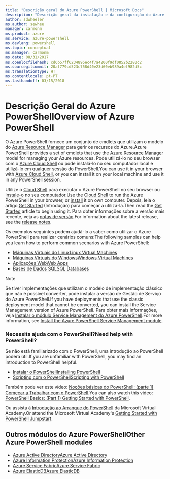 ```yaml
---
title: "Descrição geral do Azure PowerShell | Microsoft Docs"
description: "Descrição geral da instalação e da configuração do Azure PowerShell."
author: sdwheeler
ms.author: sewhee
manager: carmonm
ms.product: azure
ms.service: azure-powershell
ms.devlang: powershell
ms.topic: conceptual
ms.manager: carmonm
ms.date: 08/31/2017
ms.openlocfilehash: cd6b57ff6234895ec4f7a4200f9df0852b2280c2
ms.sourcegitcommit: 20af779cd523c758d40e23d60eb989a4ef982d5c
ms.translationtype: HT
ms.contentlocale: pt-PT
ms.lasthandoff: 03/15/2018
---
```

# <a name="overview-of-azure-powershell"></a><span data-ttu-id="1ab03-103">Descrição Geral do Azure PowerShell</span><span class="sxs-lookup"><span data-stu-id="1ab03-103">Overview of Azure PowerShell</span></span>

<span data-ttu-id="1ab03-104">O Azure PowerShell fornece um conjunto de cmdlets que utilizam o modelo do [Azure Resource Manager](/azure/azure-resource-manager/resource-group-overview) para gerir os recursos do Azure.</span><span class="sxs-lookup"><span data-stu-id="1ab03-104">Azure PowerShell provides a set of cmdlets that use the [Azure Resource Manager](/azure/azure-resource-manager/resource-group-overview) model for managing your Azure resources.</span></span> <span data-ttu-id="1ab03-105">Pode utilizá-lo no seu browser com o [Azure Cloud Shell](/azure/cloud-shell/overview) ou pode instalá-lo no seu computador local e utilizá-lo em qualquer sessão do PowerShell.</span><span class="sxs-lookup"><span data-stu-id="1ab03-105">You can use it in your browser with [Azure Cloud Shell](/azure/cloud-shell/overview), or you can install it on your local machine and use it in any PowerShell session.</span></span>

<span data-ttu-id="1ab03-106">Utilize o [Cloud Shell](/azure/cloud-shell/overview) para executar o Azure PowerShell no seu browser ou [instale-o](install-azurerm-ps.md) no seu computador.</span><span class="sxs-lookup"><span data-stu-id="1ab03-106">Use the [Cloud Shell](/azure/cloud-shell/overview) to run the Azure PowerShell in your browser, or [install](install-azurerm-ps.md) it on own computer.</span></span> <span data-ttu-id="1ab03-107">Depois, leia o artigo [Get Started](get-started-azureps.md) (Introdução) para começar a utilizá-la.</span><span class="sxs-lookup"><span data-stu-id="1ab03-107">Then read the [Get Started](get-started-azureps.md) article to begin using it.</span></span> <span data-ttu-id="1ab03-108">Para obter informações sobre a versão mais recente, veja as [notas de versão](release-notes-azureps.md).</span><span class="sxs-lookup"><span data-stu-id="1ab03-108">For information about the latest release, see the [release notes](release-notes-azureps.md).</span></span>

<span data-ttu-id="1ab03-109">Os exemplos seguintes podem ajudá-lo a saber como utilizar o Azure PowerShell para realizar cenários comuns:</span><span class="sxs-lookup"><span data-stu-id="1ab03-109">The following samples can help you learn how to perform common scenarios with Azure PowerShell:</span></span>

* [<span data-ttu-id="1ab03-110">Máquinas Virtuais do Linux</span><span class="sxs-lookup"><span data-stu-id="1ab03-110">Linux Virtual Machines</span></span>](/azure/virtual-machines/virtual-machines-linux-powershell-samples?toc=/powershell/azure/toc.json)
* [<span data-ttu-id="1ab03-111">Máquinas Virtuais do Windows</span><span class="sxs-lookup"><span data-stu-id="1ab03-111">Windows Virtual Machines</span></span>](/azure/virtual-machines/virtual-machines-windows-powershell-samples?toc=/powershell/azure/toc.json)
* [<span data-ttu-id="1ab03-112">Aplicações Web</span><span class="sxs-lookup"><span data-stu-id="1ab03-112">Web Apps</span></span>](/azure/app-service-web/app-service-powershell-samples?toc=/powershell/azure/toc.json)
* [<span data-ttu-id="1ab03-113">Bases de Dados SQL</span><span class="sxs-lookup"><span data-stu-id="1ab03-113">SQL Databases</span></span>](/azure/sql-database/sql-database-powershell-samples?toc=/powershell/azure/toc.json)

> [!NOTE]
> <span data-ttu-id="1ab03-114">Se tiver implementações que utilizam o modelo de implementação clássico que não é possível converter, pode instalar a versão de Gestão de Serviço do Azure PowerShell.</span><span class="sxs-lookup"><span data-stu-id="1ab03-114">If you have deployments that use the classic deployment model that cannot be converted, you can install the Service Management version of Azure PowerShell.</span></span> <span data-ttu-id="1ab03-115">Para obter mais informações, veja [Instalar o módulo Service Management do Azure PowerShell](/powershell/azure/servicemanagement/install-azure-ps).</span><span class="sxs-lookup"><span data-stu-id="1ab03-115">For more information, see [Install the Azure PowerShell Service Management module](/powershell/azure/servicemanagement/install-azure-ps).</span></span>


### <a name="need-help-with-powershell"></a><span data-ttu-id="1ab03-116">Necessita ajuda com o PowerShell?</span><span class="sxs-lookup"><span data-stu-id="1ab03-116">Need help with PowerShell?</span></span>

<span data-ttu-id="1ab03-117">Se não está familiarizado com o PowerShell, uma introdução ao PowerShell poderá útil.</span><span class="sxs-lookup"><span data-stu-id="1ab03-117">If you are unfamiliar with PowerShell, you may find an introduction to PowerShell helpful.</span></span>

* [<span data-ttu-id="1ab03-118">Instalar o PowerShell</span><span class="sxs-lookup"><span data-stu-id="1ab03-118">Installing PowerShell</span></span>](/powershell/scripting/installing-windows-powershell)
* [<span data-ttu-id="1ab03-119">Scripting com o PowerShell</span><span class="sxs-lookup"><span data-stu-id="1ab03-119">Scripting with PowerShell</span></span>](/powershell/scripting/scripting-with-windows-powershell)

<span data-ttu-id="1ab03-120">Também pode ver este vídeo: [Noções básicas do PowerShell: (parte 1) Começar a Trabalhar com o PowerShell](https://channel9.msdn.com/Blogs/Taste-of-Premier/PowerShellBasicsPart1).</span><span class="sxs-lookup"><span data-stu-id="1ab03-120">You can also watch this video: [PowerShell Basics: (Part 1) Getting Started with PowerShell](https://channel9.msdn.com/Blogs/Taste-of-Premier/PowerShellBasicsPart1).</span></span>

<span data-ttu-id="1ab03-121">Ou assista à [Introdução ao Arranque do PowerShell](https://mva.microsoft.com/liveevents/powershell-jumpstart) da Microsoft Virtual Academy.</span><span class="sxs-lookup"><span data-stu-id="1ab03-121">Or attend the Microsoft Virtual Academy's [Getting Started with PowerShell Jumpstart](https://mva.microsoft.com/liveevents/powershell-jumpstart).</span></span>

## <a name="other-azure-powershell-modules"></a><span data-ttu-id="1ab03-122">Outros módulos do Azure PowerShell</span><span class="sxs-lookup"><span data-stu-id="1ab03-122">Other Azure PowerShell modules</span></span>

* [<span data-ttu-id="1ab03-123">Azure Active Directory</span><span class="sxs-lookup"><span data-stu-id="1ab03-123">Azure Active Directory</span></span>](/powershell/azure/active-directory/)
* [<span data-ttu-id="1ab03-124">Azure Information Protection</span><span class="sxs-lookup"><span data-stu-id="1ab03-124">Azure Information Protection</span></span>](/powershell/azure/aip/)
* [<span data-ttu-id="1ab03-125">Azure Service Fabric</span><span class="sxs-lookup"><span data-stu-id="1ab03-125">Azure Service Fabric</span></span>](/powershell/azure/service-fabric/)
* [<span data-ttu-id="1ab03-126">Azure ElasticDB</span><span class="sxs-lookup"><span data-stu-id="1ab03-126">Azure ElasticDB</span></span>](/powershell/azure/elasticdbjobs/)
